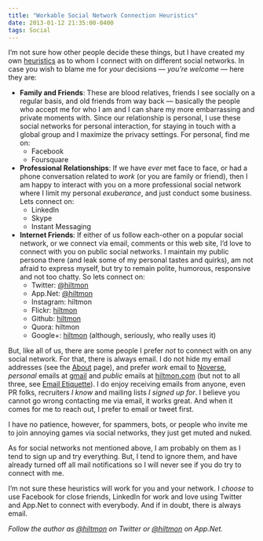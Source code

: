 ```yaml
---
title: "Workable Social Network Connection Heuristics"
date: 2013-01-12 21:35:00-0400
tags: Social
---
```


I’m not sure how other people decide these things, but I have created my own [heuristics](http://en.wikipedia.org/wiki/Heuristic) as to whom I connect with on different social networks. In case you wish to blame me for *your* decisions — *you’re welcome* — here they are:

* **Family and Friends**: These are blood relatives, friends I see socially on a regular basis, and old friends from way back — basically the people who accept me for who I am and I can share my more embarrassing and private moments with. Since our relationship is personal, I use these social networks for personal interaction, for staying in touch with a global group and I maximize the privacy settings. For personal, find me on:
	* Facebook
	* Foursquare
* **Professional Relationships**: If we have *ever* met face to face, or had a phone conversation related to *work* (or you are family or friend), then I am happy to interact with you on a more professional social network where I limit my personal *exuberance*, and just conduct some business. Lets connect on:
	* LinkedIn
	* Skype
	* Instant Messaging
* **Internet Friends**: If either of us follow each-other on a popular social network, or we connect via email, comments or this web site, I’d love to connect with you on public social networks. I maintain my public persona there (and leak some of my personal tastes and quirks), am not afraid to express myself, but try to remain polite, humorous, responsive and not too chatty. So lets connect on:
	* Twitter: [@hiltmon](https://twitter.com/hiltmon)
	* App.Net: [@hiltmon](http://alpha.app.net/hiltmon)
	* Instagram: hiltmon
	* Flickr: [hiltmon](http://www.flickr.com/photos/hiltmon)
	* Github: [hiltmon](https://github.com/hiltmon)
	* Quora: hiltmon
	* Google+: [hiltmon](https://plus.google.com/u/0/106938375254936779482/about) (although, seriously, who really uses it)

But, like all of us, there are some people I prefer *not* to connect with on any social network. For that, there is always email. I do not hide my email addresses (see the [About](https://hiltmon.com/about/) page), and prefer *work* email to [Noverse](mailto:hiltmon@noverse.com), *personal* emails at [gmail](mailto:hiltmon@gmail.com) and *public* emails at [hiltmon.com](mailto:hiltmon@hiltmon.com) (but not to all three, see [Email Etiquette](https://hiltmon.com/blog/2012/10/24/email-etiquette/)). I do enjoy receiving emails from anyone, even PR folks, recruiters *I know* and mailing lists *I signed up for*. I believe you cannot go wrong contacting me via email, it works great. And when it comes for me to reach out, I prefer to email or tweet first.

I have no patience, however, for spammers, bots, or people who invite me to join annoying games via social networks, they just get muted and nuked.

As for social networks not mentioned above, I am probably on them as I tend to sign up and try everything. But, I tend to ignore them, and have already turned off all mail notifications so I will never see if you do try to connect with me.

I’m not sure these heuristics will work for you and your network. I *choose* to use Facebook for close friends, LinkedIn for work and love using Twitter and App.Net to connect with everybody. And if in doubt, there is always email.

*Follow the author as [@hiltmon](https://twitter.com/hiltmon) on Twitter or [@hiltmon](http://alpha.app.net/hiltmon) on App.Net.*
